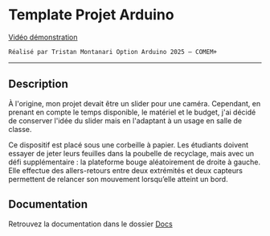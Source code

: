 # Template Projet Arduino

[Vidéo démonstration](https://raw.githubusercontent.com/TAGUERY/arduino-slider/main/docs/assets/video-demo.mp4)

`Réalisé par Tristan Montanari
Option Arduino 2025 – COMEM+`

---

## Description

À l'origine, mon projet devait être un slider pour une caméra. Cependant, en prenant en compte le temps disponible, le matériel et le budget, j'ai décidé de conserver l'idée du slider mais en l'adaptant à un usage en salle de classe.

Ce dispositif est placé sous une corbeille à papier. Les étudiants doivent essayer de jeter leurs feuilles dans la poubelle de recyclage, mais avec un défi supplémentaire : la plateforme bouge aléatoirement de droite à gauche. Elle effectue des allers-retours entre deux extrémités et deux capteurs permettent de relancer son mouvement lorsqu’elle atteint un bord.

## Documentation

Retrouvez la documentation dans le dossier [Docs](https://github.com/TAGUERY/arduino-slider/tree/main/docs)

